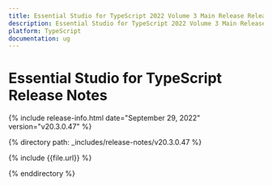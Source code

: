 ```yaml
---
title: Essential Studio for TypeScript 2022 Volume 3 Main Release Release Notes  
description: Essential Studio for TypeScript 2022 Volume 3 Main Release Release Notes  
platform: TypeScript
documentation: ug
---
```


# Essential Studio for TypeScript  Release Notes  

{% include release-info.html date="September 29, 2022"  version="v20.3.0.47" %} 

{% directory path: _includes/release-notes/v20.3.0.47 %}

{% include {{file.url}} %}

{% enddirectory %}